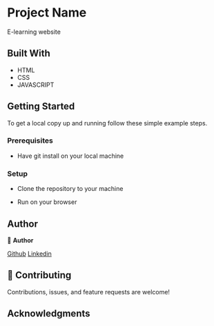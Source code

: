 
# Project Name
E-learning website


## Built With

- HTML
- CSS
- JAVASCRIPT



## Getting Started


To get a local copy up and running follow these simple example steps.

### Prerequisites

- Have git install on your local machine

### Setup

- Clone the repository to your machine

- Run on your browser


## Author
👤 **Author**

[Github](https://github.com/gbengacode)
[Linkedin](https://www.linkedin.com/in/emmanuel-gbenga/)


## 🤝 Contributing

Contributions, issues, and feature requests are welcome!



## Acknowledgments
